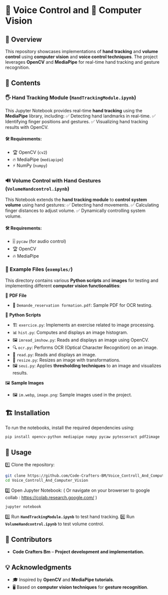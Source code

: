 # 🎤 Voice Control and 🎯 Computer Vision

## 📌 Overview
This repository showcases implementations of **hand tracking** and **volume control** using **computer vision** and **voice control techniques**. The project leverages **OpenCV** and **MediaPipe** for real-time hand tracking and gesture recognition.

## 📂 Contents

### 🖐 Hand Tracking Module (`HandTrackingModule.ipynb`)
This Jupyter Notebook provides real-time **hand tracking** using the **MediaPipe** library, including:
✅ Detecting hand landmarks in real-time.
✅ Identifying finger positions and gestures.
✅ Visualizing hand tracking results with OpenCV.

#### 🛠 Requirements:
- 🏆 OpenCV (`cv2`)
- 🔥 MediaPipe (`mediapipe`)
- ⚡ NumPy (`numpy`)

### 🔊 Volume Control with Hand Gestures (`VolumeHandcontrol.ipynb`)
This Notebook extends the **hand tracking module** to **control system volume** using hand gestures:
✅ Detecting hand movements.
✅ Calculating finger distances to adjust volume.
✅ Dynamically controlling system volume.

#### 🛠 Requirements:
- 🎚 `pycaw` (for audio control)
- 🏆 OpenCV
- 🔥 MediaPipe

### 📁 Example Files (`exemples/`)
This directory contains various **Python scripts** and **images** for testing and implementing different **computer vision functionalities**:

📄 **PDF File**
- 📌 `Demande_reservation formation.pdf`: Sample PDF for OCR testing.

📝 **Python Scripts**
- 🏗 `exercice.py`: Implements an exercise related to image processing.
- 📊 `hist.py`: Computes and displays an image histogram.
- 🖼 `imread_imshow.py`: Reads and displays an image using OpenCV.
- 🔍 `ocr.py`: Performs OCR (Optical Character Recognition) on an image.
- 📜 `read.py`: Reads and displays an image.
- 🔄 `resize.py`: Resizes an image with transformations.
- 🖼 `seui.py`: Applies **thresholding techniques** to an image and visualizes results.

🖼 **Sample Images**
- 🖼 `im.webp`, `image.png`: Sample images used in the project.

## 🏗 Installation
To run the notebooks, install the required dependencies using:
```bash
pip install opencv-python mediapipe numpy pycaw pytesseract pdf2image
```

## 🚀 Usage
1️⃣ Clone the repository:
```bash
git clone https://github.com/Code-Crafters-BM/Voice_Controll_And_Computer_Vision.git
cd Voice_Controll_And_Computer_Vision
```
2️⃣ Open Jupyter Notebook: ( Or navigate on your browerser to google collab : https://colab.research.google.com/ ) 
```bash
jupyter notebook
```
3️⃣ Run **`HandTrackingModule.ipynb`** to test hand tracking.
4️⃣ Run **`VolumeHandcontrol.ipynb`** to test volume control.

## 🤝 Contributors
- **Code Crafters Bm** – **Project development and implementation.**

## 💡 Acknowledgments
- 🎓 Inspired by **OpenCV** and **MediaPipe tutorials**.
- 🖥 Based on **computer vision techniques** for **gesture recognition**.

